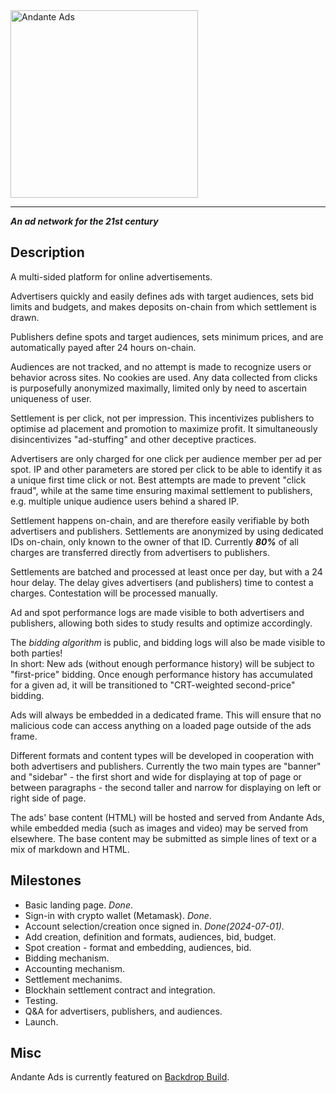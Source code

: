 
<img src="https://ads.andante.no/static/media/Andante_ads_logo.png" width=300 alt="Andante Ads">

<hr>

**_An ad network for the 21st century_**


## Description

A multi-sided platform for online advertisements.  

Advertisers quickly and easily defines ads with target audiences, 
sets bid limits and budgets, 
and makes deposits on-chain from which settlement is drawn.

Publishers define spots and target audiences, sets minimum prices, 
and are automatically payed after 24 hours on-chain.

Audiences are not tracked, and no attempt is made to recognize users or behavior across sites.
No cookies are used.  Any data collected from clicks is purposefully anonymized maximally, 
limited only by need to ascertain uniqueness of user.   

Settlement is per click, not per impression.  This incentivizes publishers to optimise ad placement and promotion to maximize profit. 
It simultaneously disincentivizes "ad-stuffing" and other deceptive practices.

Advertisers are only charged for one click per audience member per ad per spot.  IP and other parameters are stored per click to be able to identify it as a unique first time click or not. 
Best attempts are made to prevent "click fraud", while at the same time ensuring maximal settlement to publishers, e.g. multiple unique audience users behind a shared IP. 

Settlement happens on-chain, and are therefore easily verifiable by both advertisers and publishers. 
Settlements are anonymized by using dedicated IDs on-chain, only known to the owner of that ID. 
Currently _**80%**_ of all charges are transferred directly from advertisers to publishers.

Settlements are batched and processed at least once per day, but with a 24 hour delay. 
The delay gives advertisers (and publishers) time to contest a charges. Contestation will be processed manually.

Ad and spot performance logs are made visible to both advertisers and publishers, allowing both sides to study results and optimize accordingly.

The _bidding algorithm_ is public, and bidding logs will also be made visible to both parties!  
In short:  New ads (without enough performance history) will be subject to "first-price" bidding. 
Once enough performance history has accumulated for a given ad, it will be transitioned to "CRT-weighted second-price" bidding.

Ads will always be embedded in a dedicated frame. This will ensure that no malicious code can access anything on a loaded page outside of the ads frame.  

Different formats and content types will be developed in cooperation with both advertisers and publishers. 
Currently the two main types are "banner" and "sidebar" - the first short and wide for displaying at top of page or between paragraphs - the second taller and narrow for displaying on left or right side of page. 

The ads' base content (HTML) will be hosted and served from Andante Ads, while embedded media (such as images and video) may be served from elsewhere.
The base content may be submitted as simple lines of text or a mix of markdown and HTML.  


## Milestones

- Basic landing page. _Done_.
- Sign-in with crypto wallet (Metamask). _Done_.
- Account selection/creation once signed in.  _Done(2024-07-01)._
- Add creation, definition and formats, audiences, bid, budget.
- Spot creation - format and embedding, audiences, bid.
- Bidding mechanism.
- Accounting mechanism.
- Settlement mechanims.
- Blockhain settlement contract and integration.
- Testing.
- Q&A for advertisers, publishers, and audiences.
- Launch.


## Misc

Andante Ads is currently featured on [Backdrop Build](https://backdropbuild.com/builds/v5/andante-ads).

